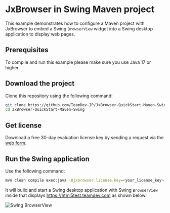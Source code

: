 # JxBrowser in Swing Maven project

This example demonstrates how to configure a Maven project with JxBrowser to embed a Swing `BrowserView` widget into a Swing desktop application to display web pages.

## Prerequisites

To compile and run this example please make sure you use Java 17 or higher.

## Download the project

Clone this repository using the following command:

 ```bash
 git clone https://github.com/TeamDev-IP/JxBrowser-QuickStart-Maven-Swing.git
 cd JxBrowser-QuickStart-Maven-Swing
 ```

## Get license

Download a free 30-day evaluation license key by sending a request via the [web form](https://www.teamdev.com/jxbrowser#evaluate).

## Run the Swing application

Use the following command:

```bash
mvn clean compile exec:java -Djxbrowser.license.key=<your_license_key>
```

It will build and start a Swing desktop application with Swing `BrowserView` inside that displays https://html5test.teamdev.com as shown below:

![Swing BrowserView](https://jxbrowser-support.teamdev.com/img/articles/awt-swing-view.png)
